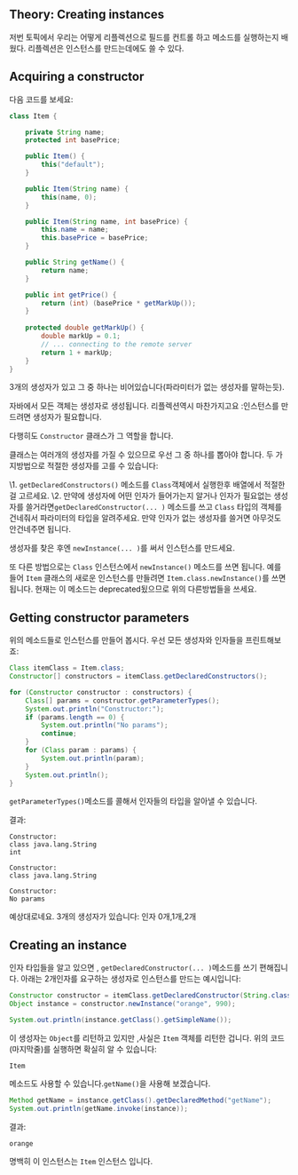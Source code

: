 ## Theory: Creating instances

저번 토픽에서 우리는 어떻게 리플렉션으로 필드를 컨트롤 하고 메소드를 실행하는지 배웠다. 리플렉션은 인스턴스를 만드는데에도 쓸 수 있다.

## Acquiring a constructor

다음 코드를 보세요:

```java
class Item {

    private String name;
    protected int basePrice;

    public Item() {
        this("default");
    }

    public Item(String name) {
        this(name, 0);
    }

    public Item(String name, int basePrice) {
        this.name = name;
        this.basePrice = basePrice;
    }

    public String getName() {
        return name;
    }

    public int getPrice() {
        return (int) (basePrice * getMarkUp());
    }
    
    protected double getMarkUp() {
        double markUp = 0.1;
        // ... connecting to the remote server
        return 1 + markUp;
    }
}
```

3개의 생성자가 있고 그 중 하나는 비어있습니다(파라미터가 없는 생성자를 말하는듯).

자바에서 모든 객체는 생성자로 생성됩니다. 리플렉션역시 마찬가지고요 :인스턴스를 만드려면 생성자가 필요합니다.

다행히도 `Constructor` 클래스가 그 역할을 합니다.

클래스는 여러개의 생성자를 가질 수 있으므로 우선 그 중 하나를 뽑아야 합니다. 두 가지방법으로 적절한 생성자를 고를 수 있습니다:

\1.  `getDeclaredConstructors()` 메소드를 `Class`객체에서 실행한후 배열에서 적절한걸 고르세요.
\2. 만약에 생성자에 어떤 인자가 들어가는지 알거나 인자가 필요없는 생성자를 쓸거라면`getDeclaredConstructor(... )` 메소드를 쓰고 `Class` 타입의 객체를 건네줘서 파라미터의 타입을 알려주세요. 만약 인자가 없는 생성자를 쓸거면 아무것도 안건네주면 됩니다.

생성자를 찾은 후엔 `newInstance(... )`를 써서 인스턴스를 만드세요.

또 다른 방법으로는 `Class` 인스턴스에서 `newInstance()` 메소드를 쓰면 됩니다. 예를 들어 `Item` 클래스의 새로운 인스턴스를 만들려면 `Item.class.newInstance()`를 쓰면 됩니다. 현재는 이 메소드는 deprecated됬으므로 위의 다른방법들을 쓰세요.

## Getting constructor parameters

위의 메소드들로 인스턴스를 만들어 봅시다. 우선 모든 생성자와 인자들을 프린트해보죠:

```java
Class itemClass = Item.class;
Constructor[] constructors = itemClass.getDeclaredConstructors();

for (Constructor constructor : constructors) {
    Class[] params = constructor.getParameterTypes();
    System.out.println("Constructor:");
    if (params.length == 0) {
        System.out.println("No params");
        continue;
    }
    for (Class param : params) {
        System.out.println(param);
    }
    System.out.println();
}
```

`getParameterTypes()`메소드를 콜해서 인자들의 타입을 알아낼 수 있습니다.

결과:

```no-highlight
Constructor:
class java.lang.String
int

Constructor:
class java.lang.String

Constructor:
No params
```

예상대로네요. 3개의 생성자가 있습니다: 인자 0개,1개,2개

## Creating an instance

인자 타입들을 알고 있으면 , `getDeclaredConstructor(... )`메소드를 쓰기 편해집니다. 아래는 2개인자를 요구하는 생성자로 인스턴스를 만드는 예시입니다:

```java
Constructor constructor = itemClass.getDeclaredConstructor(String.class, int.class); 
Object instance = constructor.newInstance("orange", 990);

System.out.println(instance.getClass().getSimpleName());
```

이 생성자는 `Object`를 리턴하고 있지만 ,사실은 `Item` 객체를 리턴한 겁니다. 위의 코드(마지막줄)를 실행하면 확실히 알 수 있습니다:

```no-highlight
Item
```

메소드도 사용할 수 있습니다.`getName()`을 사용해 보겠습니다.

```java
Method getName = instance.getClass().getDeclaredMethod("getName");
System.out.println(getName.invoke(instance));
```

결과:

```no-highlight
orange
```

명백히 이 인스턴스는 `Item` 인스턴스 입니다.